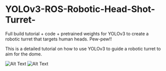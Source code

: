# YOLOv3-ROS-Robotic-Head-Shot-Turret-
Full build tutorial + code + pretrained weights for YOLOv3 to create a robotic turret that targets human heads.  Pew-pew!!

This is a detailed tutorial on how to use YOLOv3 to guide a robotic turret to aim for the dome.


![Alt Text](https://github.com/WyattAutomation/YOLOv3-ROS-Robotic-Head-Shot-Turret-/blob/master/lasershot.gif?raw=true)
![Alt Text](https://github.com/WyattAutomation/YOLOv3-ROS-Robotic-Head-Shot-Turret-/blob/master/kinectshot.gif?raw=true)
